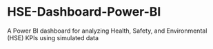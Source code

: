 # HSE-Dashboard-Power-BI
A Power BI dashboard for analyzing Health, Safety, and Environmental (HSE) KPIs using simulated data
